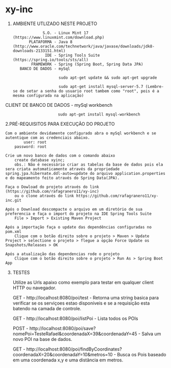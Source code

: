 # xy-inc

1. AMBIENTE UTLIZADO NESTE PROJETO 

                    S.O. - Linux Mint 17 (https://www.linuxmint.com/download.php)
              PLATAFORMA - Java 8 (http://www.oracle.com/technetwork/java/javase/downloads/jdk8-downloads-2133151.html)
                     IDE - Spring Tools Suite (https://spring.io/tools/sts/all)
               FRAMEWORK - Spring (Spring Boot, Spring Data JPA)
          BANCO DE DADOS - mySql
				 
				           sudo apt-get update && sudo apt-get upgrade

				           sudo apt-get install mysql-server-5.7 (Lembre-se de setar a senha do usuario root tambem como "root", pois é a mesma configurada na aplicação)

CLIENT DE BANCO DE DADOS - mySql workbench 			 

				           sudo apt-get install mysql-workbench


2.PRÉ-REQUISITOS PARA EXECUÇÃO DO PROJETO

	Com o ambiente devidamente configurado abra o mySql workbench e se autentique com as credenciais abaixo.
    		user: root
    	password: root

    Crie um novo banco de dados com o comando abaixo
    	create database xyinc; 
    	obs.: Não é necessário criar as tabelas da base de dados pois ela sera criata automaticamente através da propriedade spring.jpa.hibernate.ddl-auto=update do arquivo application.properties e do mapeamento feito através do Spring Data(JPA).

    Faça o Dowload do projeto através do link (https://github.com/rafagranero11/xy-inc) 
    	ou o clone através do link https://github.com/rafagranero11/xy-inc.git

    Após o Download descompacte o arquivo em um diretório de sua preferencia e faça o import do projeto na IDE Spring Tools Suite
    	File > Import > Existing Maven Project

    Após a importação faça o update das dependências configuradas no pom.xml
    	Clique com o botão direito sobre o projeto > Maven > Update Project > selectione o projeto > flegue a opção Force Update os Snapshots/Releases > OK

    Após a atualização das dependencias rode o projeto
    	Clique com o botão direito sobre o projeto > Run As > Spring Boot App

3. TESTES

	Utilize as Urls apaixo como exemplo para testar em qualquer client HTTP ou navegador.    	

	GET - http://localhost:8080/poi/test - Retorna uma string basica para verificar se os serviçoes estao disponíveis e se a requisição esta 	batendo na camada de controle.

	GET - http://localhost:8080/poi/listPoi - Lista todos os POIs

	POST - http://localhost:8080/poi/save?nomePoi=TesteRafael&coordenadaX=39&coordenadaY=45 - Salva um novo POI na base de dados.

	GET - http://localhost:8080/poi/findByCoordinates?coordenadaX=20&coordenadaY=10&metros=10 - Busca os Pois baseado em uma coordenada x,y e 	uma distância em metros.